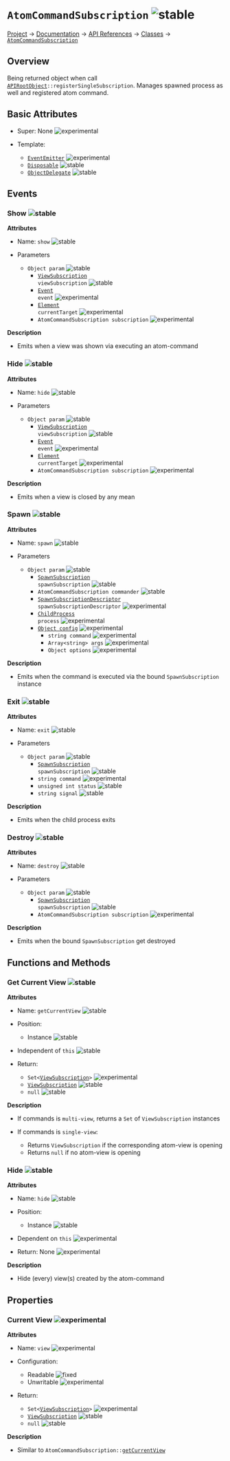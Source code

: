 # `AtomCommandSubscription` ![stable]
[Project](https://github.com/ksxatompackages/quick-spawn) → [Documentation](../..) → [API References](..) → [Classes](.) → [`AtomCommandSubscription`](./atom-command-subscription.md)

## Overview

Being returned object when call <code>[APIRootObject](.classes/api.md)::registerSingleSubscription</code>. Manages spawned process as well and registered atom command.

## Basic Attributes

* Super: None ![experimental]

* Template:
  - [`EventEmitter`](../templates/event-emitter.md) ![experimental]
  - [`Disposable`](../templates/disposable.md) ![stable]
  - [`ObjectDelegate`](../templates/object-delegate.md) ![stable]

## Events

### Show ![stable]

**Attributes**

* Name: `show` ![stable]

* Parameters
  - `Object param` ![stable]
    - <code>[ViewSubscription](./view-subscription.md) viewSubscription</code> ![stable]
    - <code>[Event](https://developer.mozilla.org/en-US/docs/Web/API/Event) event</code> ![experimental]
    - <code>[Element](https://developer.mozilla.org/en-US/docs/Web/API/Element) currentTarget</code> ![experimental]
    - `AtomCommandSubscription subscription` ![experimental]

**Description**

* Emits when a view was shown via executing an atom-command

### Hide ![stable]

**Attributes**

* Name: `hide` ![stable]

* Parameters
  - `Object param` ![stable]
    - <code>[ViewSubscription](./view-subscription.md) viewSubscription</code> ![stable]
    - <code>[Event](https://developer.mozilla.org/en-US/docs/Web/API/Event) event</code> ![experimental]
    - <code>[Element](https://developer.mozilla.org/en-US/docs/Web/API/Element) currentTarget</code> ![experimental]
    - `AtomCommandSubscription subscription` ![experimental]

**Description**

* Emits when a view is closed by any mean

### Spawn ![stable]

**Attributes**

* Name: `spawn` ![stable]

* Parameters
  - `Object param` ![stable]
    - <code>[SpawnSubscription](./spawn-subscription.md) spawnSubscription</code> ![stable]
    - `AtomCommandSubscription commander` ![stable]
    - <code>[SpawnSubscriptionDescriptor](../structures/spawn-subscription-descriptor.md) spawnSubscriptionDescriptor</code> ![experimental]
    - <code>[ChildProcess](https://nodejs.org/api/child_process.html#child_process_class_childprocess) process</code> ![experimental]
    - [`Object config`](https://nodejs.org/api/child_process.html#child_process_child_process_spawn_command_args_options) ![experimental]
      - `string command` ![experimental]
      - `Array<string> args` ![experimental]
      - `Object options` ![experimental]

**Description**

* Emits when the command is executed via the bound `SpawnSubscription` instance

### Exit ![stable]

**Attributes**

* Name: `exit` ![stable]

* Parameters
  - `Object param` ![stable]
    - <code>[SpawnSubscription](./spawn-subscription.md) spawnSubscription</code> ![stable]
    - `string command` ![experimental]
    - `unsigned int status` ![stable]
    - `string signal` ![stable]

**Description**

* Emits when the child process exits

### Destroy ![stable]

**Attributes**

* Name: `destroy` ![stable]

* Parameters
  - `Object param` ![stable]
    - <code>[SpawnSubscription](./spawn-subscription.md) spawnSubscription</code> ![stable]
    - `AtomCommandSubscription subscription` ![experimental]

**Description**

* Emits when the bound `SpawnSubscription` get destroyed

## Functions and Methods

### Get Current View ![stable]

**Attributes**

* Name: `getCurrentView` ![stable]

* Position:
  - Instance ![stable]

* Independent of `this` ![stable]

* Return:
  - <code>Set&lt;[ViewSubscription](./view-subscription.md)&gt;</code> ![experimental]
  - [`ViewSubscription`](./view-subscription.md) ![stable]
  - `null` ![stable]

**Description**

* If commands is `multi-view`, returns a `Set` of `ViewSubscription` instances

* If commands is `single-view`:
  - Returns `ViewSubscription` if the corresponding atom-view is opening
  - Returns `null` if no atom-view is opening

### Hide ![stable]

**Attributes**

* Name: `hide` ![stable]

* Position:
  - Instance ![stable]

* Dependent on `this` ![experimental]

* Return: None ![experimental]

**Description**

* Hide (every) view(s) created by the atom-command

## Properties

### Current View ![experimental]

**Attributes**

* Name: `view` ![experimental]

* Configuration:
  - Readable ![fixed]
  - Unwritable ![experimental]

* Return:
  - <code>Set&lt;[ViewSubscription](./view-subscription.md)&gt;</code> ![experimental]
  - [`ViewSubscription`](./view-subscription.md) ![stable]
  - `null` ![stable]

**Description**

 * Similar to <code>AtomCommandSubscription::[getCurrentView](#get-current-view-)</code>

[fixed]: https://cdn.rawgit.com/ksxatompackages/quick-spawn.images.releases/v0.1.0/src/fixed.svg
[stable]: https://cdn.rawgit.com/ksxatompackages/quick-spawn.images.releases/v0.1.0/src/stable.svg
[experimental]: https://cdn.rawgit.com/ksxatompackages/quick-spawn.images.releases/v0.1.0/src/experimental.svg
[deprecated]: https://cdn.rawgit.com/ksxatompackages/quick-spawn.images.releases/v0.1.0/src/deprecated.svg
[required]: https://cdn.rawgit.com/ksxatompackages/quick-spawn.images.releases/v0.1.0/src/required.svg
[optional]: https://cdn.rawgit.com/ksxatompackages/quick-spawn.images.releases/v0.1.0/src/optional.svg

